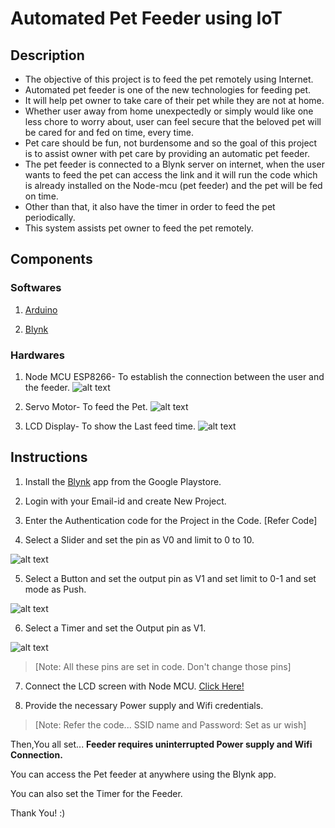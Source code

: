# Automated Pet Feeder using IoT
## Description
 * The objective of this project is to feed the pet remotely using Internet.
 * Automated pet feeder is one of the new technologies for feeding pet. 
 * It will help pet owner to take care of their pet while they are not at home. 
 * Whether user away from home unexpectedly or simply would like one less chore to worry about, user can feel secure that the beloved pet will be cared for and fed on time, every time. 
 * Pet care should be fun, not burdensome and so the goal of this project is to assist owner with pet care by providing an automatic pet feeder.
 * The pet feeder is connected to a Blynk server on internet, when the user wants to feed the pet can access the link and it will run the code which is already installed on the Node-mcu (pet feeder) and the pet will be fed on time.
 * Other than that, it also have the timer in order to feed the pet periodically.
 * This system assists pet owner to feed the pet remotely.

## Components
### Softwares
1. [Arduino](https://www.arduino.cc/)

2. [Blynk](https://blynk.io/)

### Hardwares
1. Node MCU ESP8266- To establish the connection between the user and the feeder. ![alt text](https://5.imimg.com/data5/DW/KO/MY-43948449/esp8266-serial-wireless-module-nodemcu-v3-lua-wifi-internet-500x500.jpg)

2. Servo Motor- To feed the Pet. ![alt text](https://robu.in/wp-content/uploads/2017/09/IMG_0521.jpg)

3. LCD Display- To show the Last feed time. ![alt text](lcd.jpg)

## Instructions

1. Install the [Blynk](https://blynk.io/) app from the Google Playstore.

2. Login with your Email-id and create New Project.

3. Enter the Authentication code for the Project in the Code. [Refer Code] 

4. Select a Slider and set the pin as V0 and limit to 0 to 10.

![alt text](slider.jpg)


5. Select a Button and set the output pin as V1 and set limit to 0-1 and set mode as Push. 

![alt text](button.jpg)


6. Select a Timer and set the Output pin as V1.

![alt text](timer.jpg)

> [Note: All these pins are set in code. Don't change those pins]

7. Connect the LCD screen with Node MCU. [Click Here!](https://www.losant.com/blog/how-to-connect-lcd-esp8266-nodemcu)
   
8. Provide the necessary Power supply and Wifi credentials.
> [Note: Refer the code... SSID name and Password: Set as ur wish]

Then,You all set... **Feeder requires uninterrupted Power supply and Wifi Connection.**

You can access the Pet feeder at anywhere using the Blynk app.

You can also set the Timer for the Feeder.

Thank You! :)